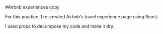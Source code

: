 #Airbnb experiences copy

For this practice, I re-created Airbnb's travel experience page using React.

I used props to decompose my code and make it dry. 
